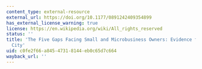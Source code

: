 ```yaml
---
content_type: external-resource
external_url: https://doi.org/10.1177/0891242409354899
has_external_license_warning: true
license: https://en.wikipedia.org/wiki/All_rights_reserved
status: ''
title: 'The Five Gaps Facing Small and Microbusiness Owners: Evidence from New York
  City'
uid: c0fe2f66-a845-4731-8144-eb0c65d7c664
wayback_url: ''
---
```

